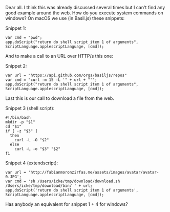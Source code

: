 Dear all. I think this was already discussed several times but I can't find any good example around the web. How do you execute system commands on windows? On macOS we use (in Basil.js) these snippets:  

Snippet 1:  

    var cmd = "pwd";
    app.doScript("return do shell script item 1 of arguments", ScriptLanguage.applescriptLanguage, [cmd]); 

And to make a call to an URL over HTTP/s this one:  

Snippet 2:  

    var url = "https://api.github.com/orgs/basiljs/repos"
    var cmd = "curl -m 15 -L '" + url + "'";
    app.doScript("return do shell script item 1 of arguments", ScriptLanguage.applescriptLanguage, [cmd]);

Last this is our call to download a file from the web.  

Snippet 3 (shell script):  

    #!/bin/bash
    mkdir -p "$1"
    cd "$1"
    if [ -z "$3" ]
      then
        curl -L -O "$2"
      else
        curl -L -o "$3" "$2"
    fi



Snippet 4 (extendscript):  

    var url = 'http://fabianmoronzirfas.me/assets/images/avatar/avatar-0.JPG';
    var cmd = 'sh /Users/icke/tmp/download/download.sh /Users/icke/tmp/download/bin/ ' + url;
    app.doScript('return do shell script item 1 of arguments', ScriptLanguage.applescriptLanguage, [cmd]);


Has anybody an equivalent for snippet 1 + 4 for windows?